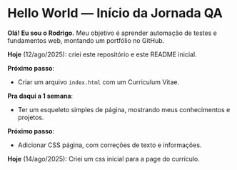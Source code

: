 # Hello World — Início da Jornada QA

**Olá! Eu sou o Rodrigo.**
Meu objetivo é aprender automação de testes e fundamentos web, montando um portfólio no GitHub.

**Hoje** (12/ago/2025): criei este repositório e este README inicial.

**Próximo passo**:
- Criar um arquivo `index.html` com um Curriculum Vitae.

**Pra daqui a 1 semana**:
- Ter um esqueleto simples de página, mostrando meus conhecimentos e projetos.

**Próximo passo**:
- Adicionar CSS página, com correções de texto e informações.

**Hoje** (14/ago/2025): Criei um css inicial para a page do currículo. 
